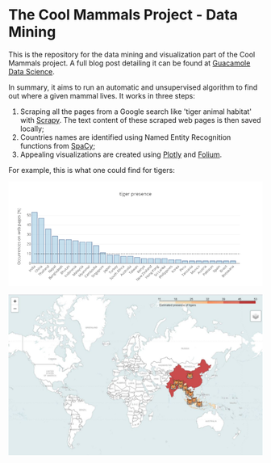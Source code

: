 # The Cool Mammals Project - Data Mining
This is the repository for the data mining and visualization part of the Cool Mammals project. A full blog post detailing it can be found at [Guacamole Data Science](https://luiztauffer.github.io/guacamole-data-science/posts/2019-03-16-mammals-data-mining/).

In summary, it aims to run an automatic and unsupervised algorithm to find out where a given mammal lives. It works in three steps:
1. Scraping all the pages from a Google search like 'tiger animal habitat' with [Scrapy](https://scrapy.org/). The text content of these scraped web pages is then saved locally; 
2. Countries names are identified using Named Entity Recognition functions from [SpaCy](https://spacy.io);
3. Appealing visualizations are created using [Plotly](https://plot.ly) and [Folium](https://github.com/python-visualization/folium).

For example, this is what one could find for tigers:

![tiger1](https://github.com/luiztauffer/cool-mammals-data-mining/blob/master/tiger_bars.png)


![tiger2](https://github.com/luiztauffer/cool-mammals-data-mining/blob/master/tiger_map.JPG)
